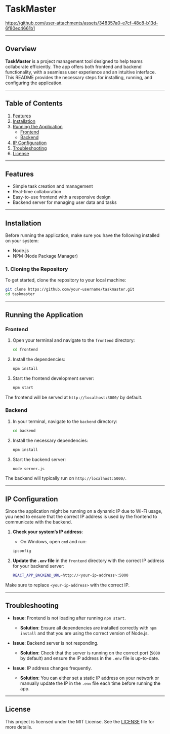 
# **TaskMaster**

https://github.com/user-attachments/assets/348357a0-e7cf-48c8-b13d-6f80ec4661b1

---

## **Overview**
**TaskMaster** is a project management tool designed to help teams collaborate efficiently. The app offers both frontend and backend functionality, with a seamless user experience and an intuitive interface. This README provides the necessary steps for installing, running, and configuring the application.

---

## **Table of Contents**
1. [Features](#features)
2. [Installation](#installation)
3. [Running the Application](#running-the-application)
    - [Frontend](#frontend)
    - [Backend](#backend)
4. [IP Configuration](#ip-configuration)
5. [Troubleshooting](#troubleshooting)
6. [License](#license)

---

## **Features**
- Simple task creation and management
- Real-time collaboration
- Easy-to-use frontend with a responsive design
- Backend server for managing user data and tasks

---

## **Installation**

Before running the application, make sure you have the following installed on your system:
- Node.js
- NPM (Node Package Manager)

### **1. Cloning the Repository**
To get started, clone the repository to your local machine:
```bash
git clone https://github.com/your-username/taskmaster.git
cd taskmaster
```

---

## **Running the Application**

### **Frontend**

1. Open your terminal and navigate to the `frontend` directory:
    ```bash
    cd frontend
    ```

2. Install the dependencies:
    ```bash
    npm install
    ```

3. Start the frontend development server:
    ```bash
    npm start
    ```

The frontend will be served at `http://localhost:3000/` by default.

### **Backend**

1. In your terminal, navigate to the `backend` directory:
    ```bash
    cd backend
    ```

2. Install the necessary dependencies:
    ```bash
    npm install
    ```

3. Start the backend server:
    ```bash
    node server.js
    ```

The backend will typically run on `http://localhost:5000/`.

---

## **IP Configuration**

Since the application might be running on a dynamic IP due to Wi-Fi usage, you need to ensure that the correct IP address is used by the frontend to communicate with the backend.

1. **Check your system’s IP address**:
    - On Windows, open `cmd` and run:
    ```bash
    ipconfig
    ```

2. **Update the `.env` file** in the `frontend` directory with the correct IP address for your backend server:
    ```bash
    REACT_APP_BACKEND_URL=http://<your-ip-address>:5000
    ```

Make sure to replace `<your-ip-address>` with the correct IP.

---

## **Troubleshooting**

- **Issue**: Frontend is not loading after running `npm start`.
  - **Solution**: Ensure all dependencies are installed correctly with `npm install` and that you are using the correct version of Node.js.

- **Issue**: Backend server is not responding.
  - **Solution**: Check that the server is running on the correct port (`5000` by default) and ensure the IP address in the `.env` file is up-to-date.

- **Issue**: IP address changes frequently.
  - **Solution**: You can either set a static IP address on your network or manually update the IP in the `.env` file each time before running the app.

---

## **License**

This project is licensed under the MIT License. See the [LICENSE](./LICENSE) file for more details.
